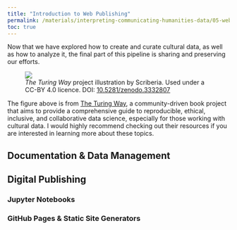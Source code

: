 ```yaml
---
title: "Introduction to Web Publishing"
permalink: /materials/interpreting-communicating-humanities-data/05-web-publishing/
toc: true
---
```


Now that we have explored how to create and curate cultural data, as well as how to analyze it, the final part of this pipeline is sharing and preserving our efforts.

<figure>
    <a href="https://the-turing-way.netlify.app/_images/reproducibility.jpg">
    <img src="https://the-turing-way.netlify.app/_images/reproducibility.jpg" class="image-popup">
    </a>
    <figcaption><i>The Turing Way</i> project illustration by Scriberia. Used under a CC-BY 4.0 licence. DOI: <a href="https://doi.org/10.5281/zenodo.3332807">10.5281/zenodo.3332807</a></figcaption>
</figure>

The figure above is from [The Turing Way](https://the-turing-way.netlify.app/welcome.html), a community-driven book project that aims to provide a comprehensive guide to reproducible, ethical, inclusive, and collaborative data science, especially for those working with cultural data. I would highly recommend checking out their resources if you are interested in learning more about these topics.

## Documentation & Data Management

## Digital Publishing

### Jupyter Notebooks

### GitHub Pages & Static Site Generators
